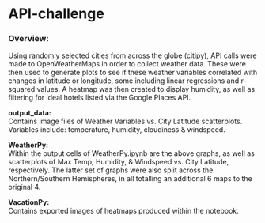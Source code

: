# API-challenge

<h3>Overview:</h3>
Using randomly selected cities from across the globe (citipy), API calls were made to OpenWeatherMaps in order to collect weather data. These were then used to generate plots to see if these weather variables correlated with changes in latitude or longitude, some including linear regressions and r-squared values. A heatmap was then created to display humidity, as well as filtering for ideal hotels listed via the Google Places API. </br>

<b>output_data:</b></br>
Contains image files of Weather Variables vs. City Latitude scatterplots. Variables include: temperature, humidity, cloudiness & windspeed. 

<b>WeatherPy:</b></br>
Within the output cells of WeatherPy.ipynb are the above graphs, as well as scatterplots of Max Temp, Humidity, & Windspeed vs. City Latitude, respectively. The latter set of graphs were also split across the Northern/Southern Hemispheres, in all totalling an additional 6 maps to the original 4. 

<b>VacationPy:</b></br>
Contains exported images of heatmaps produced within the notebook. 
